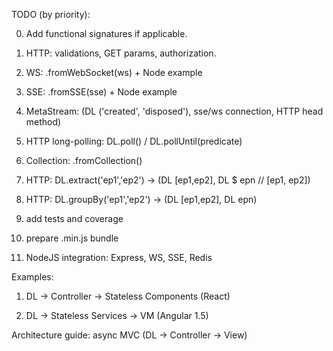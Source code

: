 TODO (by priority):

0. Add functional signatures if applicable.

1. HTTP: validations, GET params, authorization.

2. WS: .fromWebSocket(ws) + Node example

3. SSE: .fromSSE(sse) + Node example

4. MetaStream: (DL ('created', 'disposed'), sse/ws connection, HTTP head method)

5. HTTP long-polling: DL.poll() / DL.pollUntil(predicate)

6. Collection: .fromCollection()

7. HTTP: DL.extract('ep1','ep2') -> (DL [ep1,ep2], DL $ epn // [ep1, ep2])

8. HTTP: DL.groupBy('ep1','ep2') -> (DL [ep1,ep2], DL epn)

9. add tests and coverage

10. prepare .min.js bundle

11. NodeJS integration: Express, WS, SSE, Redis

Examples:

1. DL -> Controller -> Stateless Components (React)

2. DL -> Stateless Services -> VM (Angular 1.5)

Architecture guide: async MVC (DL -> Controller -> View)
